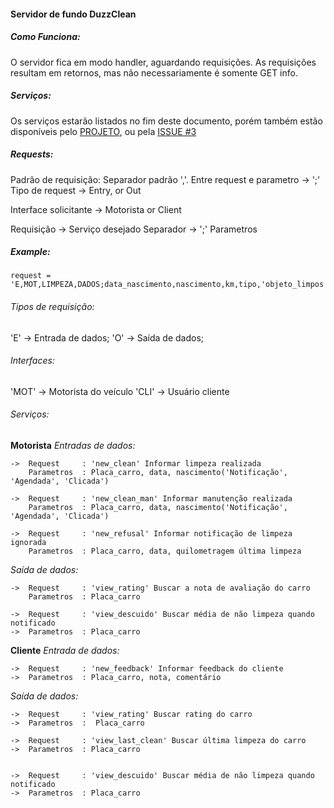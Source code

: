 #### Servidor de fundo DuzzClean

##### Como Funciona:
O servidor fica em modo handler, aguardando requisições. As requisições resultam em retornos, mas não necessariamente é somente GET info. 

##### Serviços:

Os serviços estarão listados no fim deste documento, porém também estão disponíveis pelo [PROJETO](https://github.com/duzzsys/duzz_clean/projects/1), ou pela [ISSUE #3](https://github.com/duzzsys/duzz_clean/issues/3)

##### Requests:

Padrão de requisição:
Separador padrão ','. Entre request e parametro → ';' 
Tipo de request → Entry, or Out

Interface solicitante → Motorista or Client

Requisição → Serviço desejado
Separador → ';'
Parametros

##### Example: 
````
request = 'E,MOT,LIMPEZA,DADOS;data_nascimento,nascimento,km,tipo,'objeto_limpos'
````
###### Tipos de requisição:
'E' → Entrada de dados;
'O' → Saída de dados;

###### Interfaces:
'MOT' → Motorista do veículo
'CLI' → Usuário cliente

###### Serviços:
**Motorista**
_Entradas de dados:_
    
    ->  Request     : 'new_clean' Informar limpeza realizada 
        Parametros  : Placa_carro, data, nascimento('Notificação', 'Agendada', 'Clicada')

    ->  Request     : 'new_clean_man' Informar manutenção realizada
        Parametros  : Placa_carro, data, nascimento('Notificação', 'Agendada', 'Clicada')

    ->  Request     : 'new_refusal' Informar notificação de limpeza ignorada
        Parametros  : Placa_carro, data, quilometragem última limpeza
_Saída de dados:_

    ->  Request     : 'view_rating' Buscar a nota de avaliação do carro
        Parametros  : Placa_carro

    ->  Request     : 'view_descuido' Buscar média de não limpeza quando notificado
    ->  Parametros  : Placa_carro 

**Cliente**
_Entrada de dados:_

    ->  Request     : 'new_feedback' Informar feedback do cliente
    ->  Parametros  : Placa_carro, nota, comentário

_Saída de dados:_

    ->  Request     : 'view_rating' Buscar rating do carro
    ->  Parametros  :  Placa_carro

    ->  Request     : 'view_last_clean' Buscar última limpeza do carro
    ->  Parametros  : Placa_carro


    ->  Request     : 'view_descuido' Buscar média de não limpeza quando notificado
    ->  Parametros  : Placa_carro 